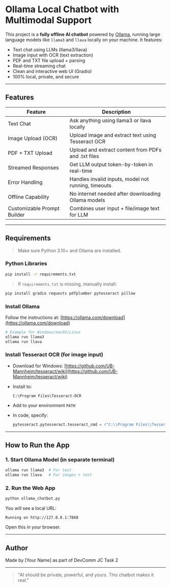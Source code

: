 # Ollama Local Chatbot with Multimodal Support

This project is a **fully offline AI chatbot** powered by [Ollama](https://ollama.com), running large language models like `llama3` and `llava` locally on your machine. It features:

* Text chat using LLMs (llama3/llava)
* Image input with OCR (text extraction)
* PDF and TXT file upload + parsing
* Real-time streaming chat
* Clean and interactive web UI (Gradio)
* 100% local, private, and secure

---

## Features

| Feature                     | Description                                         |
| --------------------------- | --------------------------------------------------- |
| Text Chat                   | Ask anything using llama3 or llava locally          |
| Image Upload (OCR)          | Upload image and extract text using Tesseract OCR   |
| PDF + TXT Upload            | Upload and extract content from PDFs and .txt files |
| Streamed Responses          | Get LLM output token-by-token in real-time          |
| Error Handling              | Handles invalid inputs, model not running, timeouts |
| Offline Capability          | No internet needed after downloading Ollama models  |
| Customizable Prompt Builder | Combines user input + file/image text for LLM       |

---

## Requirements

> Make sure Python 3.10+ and Ollama are installed.

### Python Libraries

```bash
pip install -r requirements.txt
```

> If `requirements.txt` is missing, manually install:

```bash
pip install gradio requests pdfplumber pytesseract pillow
```

### Install Ollama

Follow the instructions at: [https://ollama.com/download](https://ollama.com/download)

```bash
# Example for Windows/macOS/Linux
ollama run llama3
ollama run llava
```

### Install Tesseract OCR (for image input)

* Download for Windows: [https://github.com/UB-Mannheim/tesseract/wiki](https://github.com/UB-Mannheim/tesseract/wiki)
* Install to:

  ```
  C:\Program Files\Tesseract-OCR
  ```
* Add to your environment `PATH`
* In code, specify:

  ```python
  pytesseract.pytesseract.tesseract_cmd = r"C:\\Program Files\\Tesseract-OCR\\tesseract.exe"
  ```

---

## How to Run the App

### 1. Start Ollama Model (in separate terminal)

```bash
ollama run llama3  # For text
ollama run llava   # For images + text
```

### 2. Run the Web App

```bash
python ollama_chatbot.py
```

You will see a local URL:

```
Running on http://127.0.0.1:7860
```

Open this in your browser.

---

## Author

Made by \[Your Name] as part of DevComm JC Task 2

---

> "AI should be private, powerful, and yours. This chatbot makes it real."
